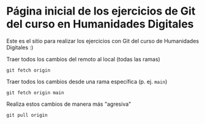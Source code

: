 # Página inicial de los ejercicios de Git del curso en Humanidades Digitales

Este es el sitio para realizar los ejercicios con Git del curso de Humanidades Digitales :)


Traer todos los cambios del remoto al local (todas las ramas)
```git
git fetch origin
```


Traer todos los cambios desde una rama específica (p. ej. `main`)
```git
git fetch origin main
 ```

Realiza estos cambios de manera más "agresiva"
```git
git pull origin
```

